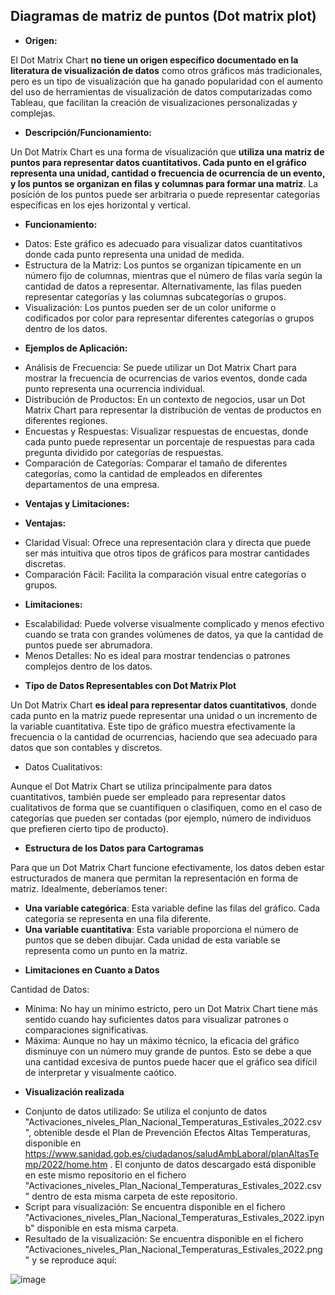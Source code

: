 ## Diagramas de matriz de puntos (Dot matrix plot)

*	**Origen:**

El Dot Matrix Chart __no tiene un origen específico documentado en la literatura de visualización de datos__ como otros gráficos más tradicionales, pero es un tipo de visualización que ha ganado popularidad con el aumento del uso de herramientas de visualización de datos computarizadas como Tableau, que facilitan la creación de visualizaciones personalizadas y complejas.

*	**Descripción/Funcionamiento:**

Un Dot Matrix Chart es una forma de visualización que __utiliza una matriz de puntos para representar datos cuantitativos. Cada punto en el gráfico representa una unidad, cantidad o frecuencia de ocurrencia de un evento, y los puntos se organizan en filas y columnas para formar una matriz__. La posición de los puntos puede ser arbitraria o puede representar categorías específicas en los ejes horizontal y vertical.

*	**Funcionamiento:**

+ Datos: Este gráfico es adecuado para visualizar datos cuantitativos donde cada punto representa una unidad de medida.
+	Estructura de la Matriz: Los puntos se organizan típicamente en un número fijo de columnas, mientras que el número de filas varía según la cantidad de datos a representar. Alternativamente, las filas pueden representar categorías y las columnas subcategorías o grupos.
+	Visualización: Los puntos pueden ser de un color uniforme o codificados por color para representar diferentes categorías o grupos dentro de los datos.

*	**Ejemplos de Aplicación:**

+	Análisis de Frecuencia: Se puede utilizar un Dot Matrix Chart para mostrar la frecuencia de ocurrencias de varios eventos, donde cada punto representa una ocurrencia individual.
+	Distribución de Productos: En un contexto de negocios, usar un Dot Matrix Chart para representar la distribución de ventas de productos en diferentes regiones.
+	Encuestas y Respuestas: Visualizar respuestas de encuestas, donde cada punto puede representar un porcentaje de respuestas para cada pregunta dividido por categorías de respuestas.
+	Comparación de Categorías: Comparar el tamaño de diferentes categorías, como la cantidad de empleados en diferentes departamentos de una empresa.


*	**Ventajas y Limitaciones:**

*	**Ventajas:**

+	Claridad Visual: Ofrece una representación clara y directa que puede ser más intuitiva que otros tipos de gráficos para mostrar cantidades discretas.
+	Comparación Fácil: Facilita la comparación visual entre categorías o grupos.

*	**Limitaciones:**

+	Escalabilidad: Puede volverse visualmente complicado y menos efectivo cuando se trata con grandes volúmenes de datos, ya que la cantidad de puntos puede ser abrumadora.
+	Menos Detalles: No es ideal para mostrar tendencias o patrones complejos dentro de los datos.


*	**Tipo de Datos Representables con Dot Matrix Plot**

Un Dot Matrix Chart __es ideal para representar datos cuantitativos__, donde cada punto en la matriz puede representar una unidad o un incremento de la variable cuantitativa. Este tipo de gráfico muestra efectivamente la frecuencia o la cantidad de ocurrencias, haciendo que sea adecuado para datos que son contables y discretos.

+ Datos Cualitativos:

Aunque el Dot Matrix Chart se utiliza principalmente para datos cuantitativos, también puede ser empleado para representar datos cualitativos de forma que se cuantifiquen o clasifiquen, como en el caso de categorías que pueden ser contadas (por ejemplo, número de individuos que prefieren cierto tipo de producto).


*	**Estructura de los Datos para Cartogramas**

Para que un Dot Matrix Chart funcione efectivamente, los datos deben estar estructurados de manera que permitan la representación en forma de matriz. Idealmente, deberíamos tener:

+	__Una variable categórica__: Esta variable define las filas del gráfico. Cada categoría se representa en una fila diferente.
+	__Una variable cuantitativa__: Esta variable proporciona el número de puntos que se deben dibujar. Cada unidad de esta variable se representa como un punto en la matriz.


*	**Limitaciones en Cuanto a Datos**

Cantidad de Datos:

+	Mínima: No hay un mínimo estricto, pero un Dot Matrix Chart tiene más sentido cuando hay suficientes datos para visualizar patrones o comparaciones significativas.
+	Máxima: Aunque no hay un máximo técnico, la eficacia del gráfico disminuye con un número muy grande de puntos. Esto se debe a que una cantidad excesiva de puntos puede hacer que el gráfico sea difícil de interpretar y visualmente caótico.

*	**Visualización realizada**

+	Conjunto de datos utilizado: Se utiliza el conjunto de datos "Activaciones_niveles_Plan_Nacional_Temperaturas_Estivales_2022.csv", obtenible desde el Plan de Prevención Efectos Altas Temperaturas, disponible en https://www.sanidad.gob.es/ciudadanos/saludAmbLaboral/planAltasTemp/2022/home.htm .  El conjunto de datos descargado está disponible en este mismo repositorio en el fichero "Activaciones_niveles_Plan_Nacional_Temperaturas_Estivales_2022.csv" dentro de esta misma carpeta de este repositorio.
+	Script para visualización: Se encuentra disponible en el fichero "Activaciones_niveles_Plan_Nacional_Temperaturas_Estivales_2022.ipynb" disponible en esta misma carpeta.
+	Resultado de la visualización: Se encuentra disponible en el fichero "Activaciones_niveles_Plan_Nacional_Temperaturas_Estivales_2022.png" y se reproduce aquí:

![image](https://github.com/jmmonterog/pec02_visualizacion_datos/assets/103445965/fcb01ae4-e102-41e1-9c66-f2a5a311aec4)


